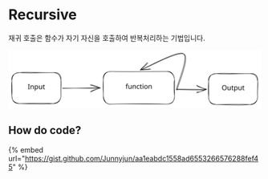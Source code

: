 # Recursive

재귀 호출은 함수가 자기 자신을 호출하여 반복처리하는 기법입니다.

<img src="../../.gitbook/assets/file.excalidraw (1) (1) (1) (1) (1) (1) (1) (1) (1) (1) (1) (1).svg" alt="" class="gitbook-drawing">

## How do code?

{% embed url="https://gist.github.com/Junnyjun/aa1eabdc1558ad6553266576288fef45" %}
